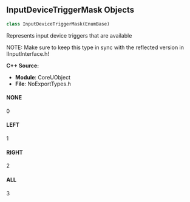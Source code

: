 ## InputDeviceTriggerMask Objects

```python
class InputDeviceTriggerMask(EnumBase)
```

Represents input device triggers that are available

NOTE: Make sure to keep this type in sync with the reflected version in IInputInterface.h!

**C++ Source:**

- **Module**: CoreUObject
- **File**: NoExportTypes.h

<a id="unreal.InputDeviceTriggerMask.NONE"></a>

#### NONE

0

<a id="unreal.InputDeviceTriggerMask.LEFT"></a>

#### LEFT

1

<a id="unreal.InputDeviceTriggerMask.RIGHT"></a>

#### RIGHT

2

<a id="unreal.InputDeviceTriggerMask.ALL"></a>

#### ALL

3

<a id="unreal.InputDeviceAnalogStickMask"></a>